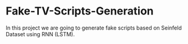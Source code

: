 # Fake-TV-Scripts-Generation
In this project we are going to generate fake scripts based on Seinfeld Dataset using RNN (LSTM).
